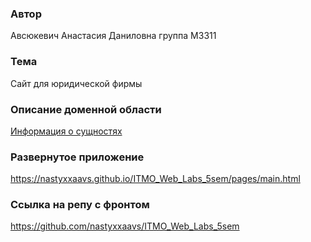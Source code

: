 ### Автор
Авсюкевич Анастасия Даниловна
группа М3311

### Тема
Сайт для юридической фирмы

### Описание доменной области
[Информация о сущностях](domensDescription.md)
### Развернутое приложение
https://nastyxxaavs.github.io/ITMO_Web_Labs_5sem/pages/main.html

### Ссылка на репу с фронтом
https://github.com/nastyxxaavs/ITMO_Web_Labs_5sem
